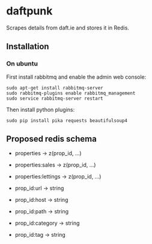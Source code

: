 # daftpunk

Scrapes details from daft.ie and stores it in Redis.

## Installation

### On ubuntu

First install rabbitmq and enable the admin web console:

```
sudo apt-get install rabbitmq-server
sudo rabbitmq-plugins enable rabbitmq_management
sudo service rabbitmq-server restart
```

Then install python plugins:
```
sudo pip install pika requests beautifulsoup4
```

## Proposed redis schema

* properties -> z(prop_id, ...)
* properties:sales -> z(prop_id, ...)
* properties:lettings -> z(prop_id, ...)

* prop_id:url -> string
* prop_id:host -> string
* prop_id:path -> string
* prop_id:category -> string
* prop_id:tag -> string
